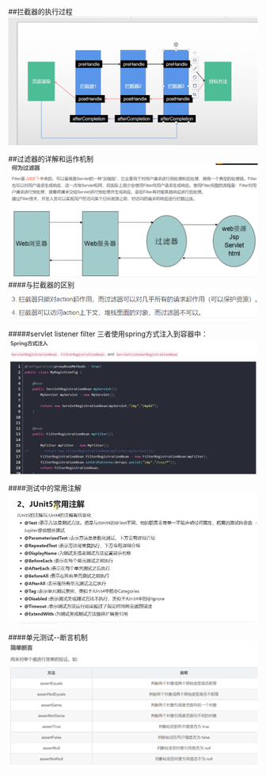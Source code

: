 ##拦截器的执行过程
![img_1.png](img_1.png)

##过滤器的详解和运作机制
![img_2.png](img_2.png)
####与拦截器的区别
![img_3.png](img_3.png)

#####servlet listener filter 三者使用spring方式注入到容器中：
![img_4.png](img_4.png)


####测试中的常用注解
![img_5.png](img_5.png)

####单元测试--断言机制
![img_6.png](img_6.png)


